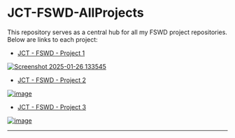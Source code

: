 # JCT-FSWD-AllProjects

This repository serves as a central hub for all my FSWD project repositories. Below are links to each project:

- [JCT - FSWD - Project 1](https://github.com/Lior-Tor/JCT-FSWD-Project1)

[![Screenshot 2025-01-26 133545](https://github.com/user-attachments/assets/dd5c3b70-15e0-4f97-98db-c3c1f6be2256)](https://lior-tor.github.io/JCT-FSWD-Project1/main.html)


- [JCT - FSWD - Project 2](https://github.com/Lior-Tor/JCT-FSWD-Project2)

[![image](https://github.com/user-attachments/assets/1d7f4018-8801-43a0-8341-5fbff95833a0)](https://lior-tor.github.io/JCT-FSWD-Project2/login.html)


- [JCT - FSWD - Project 3](https://github.com/Lior-Tor/JCT-FSWD-Project3)

[![image](https://github.com/user-attachments/assets/9156f756-bdc1-4490-a58a-f1b901aa6652)](https://lior-tor.github.io/JCT-FSWD-Project3/client/index.html)


---
